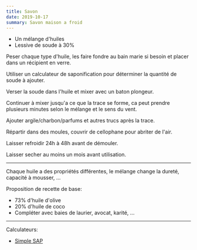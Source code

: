 ```yaml
---
title: Savon
date: 2019-10-17
summary: Savon maison a froid
---
```


* Un mélange d'huiles
* Lessive de soude à 30%


Peser chaque type d'huile, les faire fondre au bain marie si besoin et placer dans un récipient en verre.

Utiliser un calculateur de saponification pour déterminer la quantité de soude à ajouter.

Verser la soude dans l'huile et mixer avec un baton plongeur.

Continuer à mixer jusqu'a ce que la trace se forme, ca peut prendre plusieurs minutes selon le mélange et le sens du vent.

Ajouter argile/charbon/parfums et autres trucs après la trace.

Répartir dans des moules, couvrir de cellophane pour abriter de l'air.

Laisser refroidir 24h à 48h avant de démouler.

Laisser secher au moins un mois avant utilisation.


--- 

Chaque huile a des propriétés différentes, le mélange change la dureté, capacité à mousser, ...


Proposition de recette de base:
* 73% d'huile d'olive
* 20% d'huile de coco
* Compléter avec baies de laurier, avocat, karité, ...


---

Calculateurs:

* [Simple SAP](http://www.simplesap.info)


